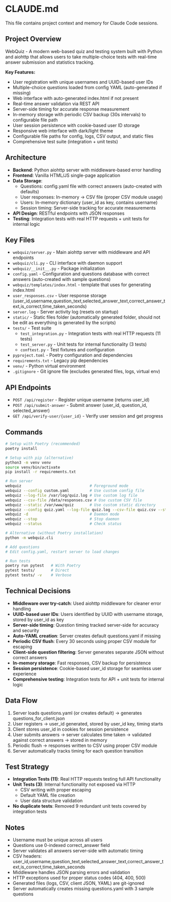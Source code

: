 # CLAUDE.md

This file contains project context and memory for Claude Code sessions.

## Project Overview
WebQuiz - A modern web-based quiz and testing system built with Python and aiohttp that allows users to take multiple-choice tests with real-time answer submission and statistics tracking.

**Key Features:**
- User registration with unique usernames and UUID-based user IDs
- Multiple-choice questions loaded from config YAML (auto-generated if missing)
- Web interface with auto-generated index.html if not present
- Real-time answer validation via REST API
- Server-side timing for accurate response measurement
- In-memory storage with periodic CSV backup (30s intervals) to configurable file path
- User session persistence with cookie-based user ID storage
- Responsive web interface with dark/light theme
- Configurable file paths for config, logs, CSV output, and static files
- Comprehensive test suite (integration + unit tests)

## Architecture
- **Backend**: Python aiohttp server with middleware-based error handling
- **Frontend**: Vanilla HTML/JS single-page application
- **Data Storage**: 
  - Questions: config.yaml file with correct answers (auto-created with defaults)
  - User responses: In-memory → CSV file (proper CSV module usage)
  - Users: In-memory dictionary (user_id as key, contains username)
  - Session timing: Server-side tracking for accurate measurements
- **API Design**: RESTful endpoints with JSON responses
- **Testing**: Integration tests with real HTTP requests + unit tests for internal logic

## Key Files
- `webquiz/server.py` - Main aiohttp server with middleware and API endpoints
- `webquiz/cli.py` - CLI interface with daemon support
- `webquiz/__init__.py` - Package initialization
- `config.yaml` - Configuration and questions database with correct answers (auto-created with sample questions)
- `webquiz/templates/index.html` - template that uses for generating index.html
- `user_responses.csv` - User response storage (user_id,username,question_text,selected_answer_text,correct_answer_text,is_correct,time_taken_seconds)
- `server.log` - Server activity log (resets on startup)
- `static/` - Static files folder (automatically generated folder, should not be edit as everything is generated by the scripts)
- `tests/` - Test suite
  - `test_integration.py` - Integration tests with real HTTP requests (11 tests)
  - `test_server.py` - Unit tests for internal functionality (3 tests)
  - `conftest.py` - Test fixtures and configuration
- `pyproject.toml` - Poetry configuration and dependencies
- `requirements.txt` - Legacy pip dependencies
- `venv/` - Python virtual environment
- `.gitignore` - Git ignore file (excludes generated files, logs, virtual env)

## API Endpoints
- `POST /api/register` - Register unique username (returns user_id)
- `POST /api/submit-answer` - Submit answer (user_id, question_id, selected_answer)
- `GET /api/verify-user/{user_id}` - Verify user session and get progress

## Commands
```bash
# Setup with Poetry (recommended)
poetry install

# Setup with pip (alternative)
python3 -m venv venv
source venv/bin/activate
pip install -r requirements.txt

# Run server
webquiz                              # Foreground mode
webquiz --config custom.yaml         # Use custom config file
webquiz --log-file /var/log/quiz.log # Use custom log file
webquiz --csv-file /data/responses.csv # Use custom CSV file
webquiz --static /var/www/quiz       # Use custom static directory
webquiz --config quiz.yaml --log-file quiz.log --csv-file quiz.csv --static web/
webquiz -d                           # Daemon mode
webquiz --stop                       # Stop daemon
webquiz --status                     # Check status

# Alternative (without Poetry installation)
python -m webquiz.cli

# Add questions
# Edit config.yaml, restart server to load changes

# Run tests
poetry run pytest   # With Poetry
pytest tests/       # Direct
pytest tests/ -v    # Verbose
```

## Technical Decisions
- **Middleware over try-catch**: Used aiohttp middleware for cleaner error handling
- **UUID-based user IDs**: Users identified by UUID with username storage, stored by user_id as key
- **Server-side timing**: Question timing tracked server-side for accuracy and security
- **Auto-YAML creation**: Server creates default questions.yaml if missing
- **Periodic CSV flush**: Every 30 seconds using proper CSV module for escaping
- **Client-side question filtering**: Server generates separate JSON without correct answers
- **In-memory storage**: Fast responses, CSV backup for persistence
- **Session persistence**: Cookie-based user_id storage for seamless user experience
- **Comprehensive testing**: Integration tests for API + unit tests for internal logic

## Data Flow
1. Server loads questions.yaml (or creates default) → generates questions_for_client.json
2. User registers → user_id generated, stored by user_id key, timing starts
3. Client stores user_id in cookies for session persistence
4. User submits answers → server calculates time taken → validated against correct answers → stored in memory
5. Periodic flush → responses written to CSV using proper CSV module
6. Server automatically tracks timing for each question transition

## Test Strategy
- **Integration Tests (11)**: Real HTTP requests testing full API functionality
- **Unit Tests (3)**: Internal functionality not exposed via HTTP
  - CSV writing with proper escaping
  - Default YAML file creation
  - User data structure validation
- **No duplicate tests**: Removed 9 redundant unit tests covered by integration tests

## Notes
- Username must be unique across all users
- Questions use 0-indexed correct_answer field
- Server validates all answers server-side with automatic timing
- CSV headers: user_id,username,question_text,selected_answer_text,correct_answer_text,is_correct,time_taken_seconds
- Middleware handles JSON parsing errors and validation
- HTTP exceptions used for proper status codes (404, 400, 500)
- Generated files (logs, CSV, client JSON, YAML) are git-ignored
- Server automatically creates missing questions.yaml with 3 sample questions